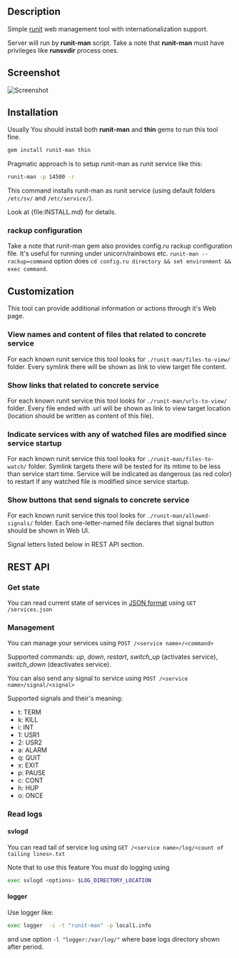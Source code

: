 ## Description

Simple [runit](http://smarden.org/runit/ "runit home page") web management tool with internationalization support.

Server will run by **runit-man** script. Take a note that **runit-man** must have privileges like **runsvdir** process ones.

## Screenshot

![Screenshot](https://github.com/Undev/runit-man/raw/master/runit-man-screenshot.gif "Screenshot")

## Installation

Usually You should install both **runit-man** and **thin** gems to run this tool fine.

```bash
gem install runit-man thin
```

Pragmatic approach is to setup runit-man as runit service like this:

```bash
runit-man -p 14500 -r
```

This command installs runit-man as runit service (using default folders `/etc/sv/` and `/etc/service/`).

Look at {file:INSTALL.md} for details.

### rackup configuration

Take a note that runit-man gem also provides config.ru rackup configuration file.
It's useful for running under unicorn/rainbows etc. `runit-man --rackup=command` option does `cd config.ru directory && set environment && exec command`.

## Customization

This tool can provide additional information or actions through it's Web page.

### View names and content of files that related to concrete service

For each known runit service this tool looks for `./runit-man/files-to-view/` folder.
Every symlink there will be shown as link to view target file content.

### Show links that related to concrete service

For each known runit service this tool looks for `./runit-man/urls-to-view/` folder.
Every file ended with .url will be shown as link to view target location (location should be written as content of this file).

### Indicate services with any of watched files are modified since service startup

For each known runit service this tool looks for `./runit-man/files-to-watch/` folder.
Symlink targets there will be tested for its mtime to be less than service start time.
Service will be indicated as dangerous (as red color) to restart if any watched file is modified since service startup.

### Show buttons that send signals to concrete service

For each known runit service this tool looks for `./runit-man/allowed-signals/` folder.
Each one-letter-named file declares that signal button should be shown in Web UI.

Signal letters listed below in REST API section.

## REST API

### Get state

You can read current state of services in [JSON format](http://www.json.org/ "JSON home page") using
`GET /services.json`

### Management

You can manage your services using
`POST /<service name>/<command>`

Supported commands: *up*, *down*, *restart*, *switch_up* (activates service), *switch_down* (deactivates service).

You can also send any signal to service using
`POST /<service name>/signal/<signal>`

Supported signals and their's meaning:

* t: TERM
* k: KILL
* i: INT
* 1: USR1
* 2: USR2
* a: ALARM
* q: QUIT
* x: EXIT
* p: PAUSE
* c: CONT
* h: HUP
* o: ONCE

### Read logs

#### svlogd

You can read tail of service log using
`GET /<service name>/log/<count of tailing lines>.txt`

Note that to use this feature You must do logging using 

```bash
exec svlogd <options> $LOG_DIRECTORY_LOCATION
```

#### logger
Use logger like:

```bash
exec logger  -i -t "runit-man" -p local1.info
```

and use option `-l "logger:/var/log/"` where base logs directory shown after period.

